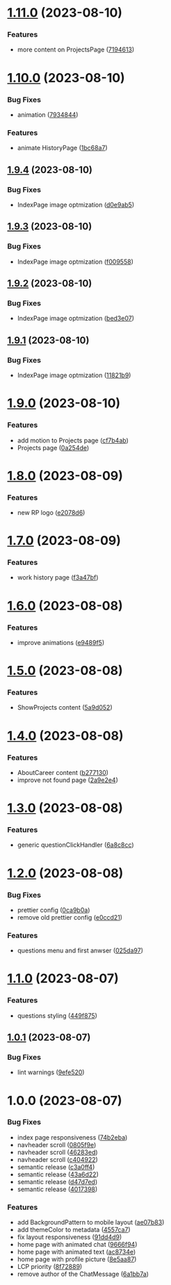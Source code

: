 # [1.11.0](https://github.com/rafaelpelle/homepage/compare/v1.10.0...v1.11.0) (2023-08-10)


### Features

* more content on ProjectsPage ([7194613](https://github.com/rafaelpelle/homepage/commit/71946134a8db3bd53de5eef53243a856b978a2a5))

# [1.10.0](https://github.com/rafaelpelle/homepage/compare/v1.9.4...v1.10.0) (2023-08-10)


### Bug Fixes

* animation ([7934844](https://github.com/rafaelpelle/homepage/commit/7934844f8c9c29d229540a560f2612d25c46b449))


### Features

* animate HistoryPage ([1bc68a7](https://github.com/rafaelpelle/homepage/commit/1bc68a79d779f17c4cca2726af208720158057c1))

## [1.9.4](https://github.com/rafaelpelle/homepage/compare/v1.9.3...v1.9.4) (2023-08-10)


### Bug Fixes

* IndexPage image optmization ([d0e9ab5](https://github.com/rafaelpelle/homepage/commit/d0e9ab54577ced776adf6b1ec7666e857c11f92f))

## [1.9.3](https://github.com/rafaelpelle/homepage/compare/v1.9.2...v1.9.3) (2023-08-10)


### Bug Fixes

* IndexPage image optmization ([f009558](https://github.com/rafaelpelle/homepage/commit/f009558b2916d38d278e586d7d103c53bc089c60))

## [1.9.2](https://github.com/rafaelpelle/homepage/compare/v1.9.1...v1.9.2) (2023-08-10)


### Bug Fixes

* IndexPage image optmization ([bed3e07](https://github.com/rafaelpelle/homepage/commit/bed3e070ab77917e810b760b05f2bbc68b031fc0))

## [1.9.1](https://github.com/rafaelpelle/homepage/compare/v1.9.0...v1.9.1) (2023-08-10)


### Bug Fixes

* IndexPage image optmization ([11821b9](https://github.com/rafaelpelle/homepage/commit/11821b94dce5270151c3475b90c957c6d5f81116))

# [1.9.0](https://github.com/rafaelpelle/homepage/compare/v1.8.0...v1.9.0) (2023-08-10)


### Features

* add motion to Projects page ([cf7b4ab](https://github.com/rafaelpelle/homepage/commit/cf7b4ab91720c3abcfa7789169cd85a0f9d3db48))
* Projects page ([0a254de](https://github.com/rafaelpelle/homepage/commit/0a254de747da94e8fe4f0aaab2038b5263fabc13))

# [1.8.0](https://github.com/rafaelpelle/homepage/compare/v1.7.0...v1.8.0) (2023-08-09)


### Features

* new RP logo ([e2078d6](https://github.com/rafaelpelle/homepage/commit/e2078d6704b1fa9943b641fe7623bc926438f171))

# [1.7.0](https://github.com/rafaelpelle/homepage/compare/v1.6.0...v1.7.0) (2023-08-09)


### Features

* work history page ([f3a47bf](https://github.com/rafaelpelle/homepage/commit/f3a47bf4fc67eff129181a611933d9c5e2f23cca))

# [1.6.0](https://github.com/rafaelpelle/homepage/compare/v1.5.0...v1.6.0) (2023-08-08)


### Features

* improve animations ([e9489f5](https://github.com/rafaelpelle/homepage/commit/e9489f5b3aa30a3b7882612a64c7f9bfe131b8c6))

# [1.5.0](https://github.com/rafaelpelle/homepage/compare/v1.4.0...v1.5.0) (2023-08-08)


### Features

* ShowProjects content ([5a9d052](https://github.com/rafaelpelle/homepage/commit/5a9d0527900df84641afd2570102be0b72ee5409))

# [1.4.0](https://github.com/rafaelpelle/homepage/compare/v1.3.0...v1.4.0) (2023-08-08)


### Features

* AboutCareer content ([b277130](https://github.com/rafaelpelle/homepage/commit/b27713023a417669968b5a69644c787fcdfff489))
* improve not found page ([2a9e2e4](https://github.com/rafaelpelle/homepage/commit/2a9e2e453e3e0502e35d816ddc2e03b2721ba7b4))

# [1.3.0](https://github.com/rafaelpelle/homepage/compare/v1.2.0...v1.3.0) (2023-08-08)


### Features

* generic questionClickHandler ([6a8c8cc](https://github.com/rafaelpelle/homepage/commit/6a8c8cce0728a44b23f4f0708b4a9ade99a4e9e4))

# [1.2.0](https://github.com/rafaelpelle/homepage/compare/v1.1.0...v1.2.0) (2023-08-08)


### Bug Fixes

* prettier config ([0ca9b0a](https://github.com/rafaelpelle/homepage/commit/0ca9b0a6e47f10c760d4b0d94a226ce64d4b31aa))
* remove old prettier config ([e0ccd21](https://github.com/rafaelpelle/homepage/commit/e0ccd2171daad4c52e300476a5c8d8f005fd6c3e))


### Features

* questions menu and first anwser ([025da97](https://github.com/rafaelpelle/homepage/commit/025da9768e64caf2d1a108e2264c88b3209c18b8))

# [1.1.0](https://github.com/rafaelpelle/homepage/compare/v1.0.1...v1.1.0) (2023-08-07)


### Features

* questions styling ([449f875](https://github.com/rafaelpelle/homepage/commit/449f87501944c7213bfdae3c1ae443705ff232aa))

## [1.0.1](https://github.com/rafaelpelle/homepage/compare/v1.0.0...v1.0.1) (2023-08-07)


### Bug Fixes

* lint warnings ([9efe520](https://github.com/rafaelpelle/homepage/commit/9efe520d3663839b9423f38e0719075f5a18684c))

# 1.0.0 (2023-08-07)


### Bug Fixes

* index page responsiveness ([74b2eba](https://github.com/rafaelpelle/homepage/commit/74b2ebacda53be6527a54aea6abb982c498848a7))
* navheader scroll ([0805f9e](https://github.com/rafaelpelle/homepage/commit/0805f9e8b08d6976319e2b8d61a5926982d7267e))
* navheader scroll ([46283ed](https://github.com/rafaelpelle/homepage/commit/46283ed5162848de60eddd3116a252fb576a84da))
* navheader scroll ([c404922](https://github.com/rafaelpelle/homepage/commit/c4049226618814309cb37b1a260c10bfd62988aa))
* semantic release ([c3a0ff4](https://github.com/rafaelpelle/homepage/commit/c3a0ff4479d263b22c806ef59b5874ec30bca5c3))
* semantic release ([43a6d22](https://github.com/rafaelpelle/homepage/commit/43a6d22927c351e856f75e6d65de05c87189623e))
* semantic release ([d47d7ed](https://github.com/rafaelpelle/homepage/commit/d47d7ed8835185ad818a7ac839ae6b849270e6db))
* semantic release ([4017398](https://github.com/rafaelpelle/homepage/commit/40173982c06c494148e6c69db85235f99f5abb0f))


### Features

* add BackgroundPattern to mobile layout ([ae07b83](https://github.com/rafaelpelle/homepage/commit/ae07b83f0d39e46e34e80b30bae8bff65d1ba580))
* add themeColor to metadata ([4557ca7](https://github.com/rafaelpelle/homepage/commit/4557ca7fbcccaa906422cd812f1d71bb7ca382c7))
* fix layout responsiveness ([91dd4d9](https://github.com/rafaelpelle/homepage/commit/91dd4d95357786436dcf8cd1615ffc6481cc2fa4))
* home page with animated chat ([9666f94](https://github.com/rafaelpelle/homepage/commit/9666f94db8dc2a24973e09f50d0e65a787a37fca))
* home page with animated text ([ac8734e](https://github.com/rafaelpelle/homepage/commit/ac8734ee45701dbbe2392002dbb6b9ed31b3565e))
* home page with profile picture ([8e5aa87](https://github.com/rafaelpelle/homepage/commit/8e5aa8748c4d10fcbb0a8cd2f8e631a4582f1d3c))
* LCP priority ([8f72889](https://github.com/rafaelpelle/homepage/commit/8f7288979e6349ce249a658054508169f2d0c4a5))
* remove author of the ChatMessage ([6a1bb7a](https://github.com/rafaelpelle/homepage/commit/6a1bb7a014a950cdb756322fc2224bffab323df1))
